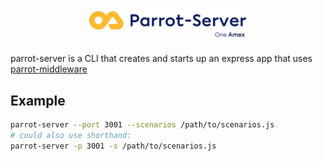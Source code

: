 <h1 align="center">
	<img src="./parrot-server.png" alt="Parrot-Server" width="50%" />
</h1>

parrot-server is a CLI that creates and starts up an express app that uses [parrot-middleware](https://github.com/americanexpress/parrot/blob/master/packages/parrot-middleware)

## Example

```bash
parrot-server --port 3001 --scenarios /path/to/scenarios.js
# could also use shorthand:
parrot-server -p 3001 -s /path/to/scenarios.js
```
